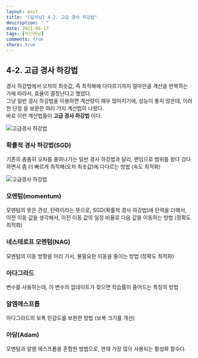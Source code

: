 ```yaml
---
layout: post
title: "[딥러닝] 4-2. 고급 경사 하강법"
description: " "
date: 2021-06-17
tags: [머신러닝]
comments: true
share: true
---
```



## 4-2. 고급 경사 하강법

경사 하강법에서 오차의 최솟값, 즉 최적해에 다다르기까지 얼마만큼 계산을 반복하는 가에 따라서, 효율이 결정난다고 했었다.   
그냥 일반 경사 하강법을 이용하면 계산량이 매우 많아지기에, 성능이 좋지 않은데, 이러한 단점 을 보완한 여러 가지 계산법이 나왔다.   
바로 이런 계산법들이 **고급 경사 하강법** 이다.

![고급경사 하강법](https://user-images.githubusercontent.com/48408417/88480981-16a14a80-cf94-11ea-88e1-33031ea9f45b.png)

### 확률적 경사 하강법(SGD)
기존의 촘촘히 오차를 줄여나가는 일반 경사 하강법과 달리, 랜덤으로 범위를 왔다 갔다 하면서 좀 더 빠르게 최적해(오차 최솟값)에 다다르는 방법 (속도 최적화)

![고급경사 하강법](https://user-images.githubusercontent.com/48408417/88480982-186b0e00-cf94-11ea-9173-55bfcb9ed526.png)    

### 모멘텀(momentum)
모멘텀의 뜻은 관성, 탄력이라는 뜻으로, SGD(확률적 경사 하강법)에 탄력을 더해서,  
이전 이동 값을 생각해서, 이전 이동 값의 일정 비율로 다음 값을 이동하는 방법 (정확도 최적화)
### 네스테로프 모멘텀(NAG)
모멘텀의 이동 방향을 미리 가서, 불필요한 이동을 줄이는 방법 (정확도 최적화)
### 아다그라드
변수를 사용하는데, 이 변수의 업데이트가 잦으면 학습률이 줄어드는 특징의 방법
### 알엠에스프롭
아다그라드의 보폭 민감도를 보완한 방법 (보폭 크기를 개선)
### 아담(Adam)
모멘텀과 알엠 에스프롭을 혼합한 방법으로, 현재 가장 많이 사용되는 활성화 함수다.
